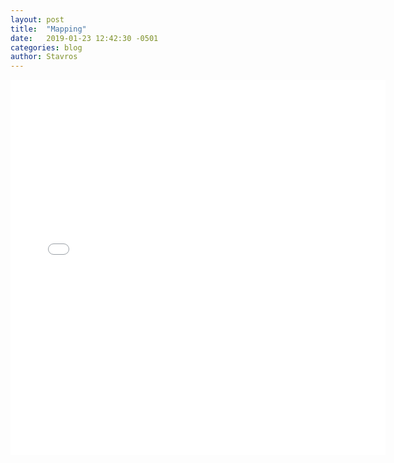 ```yaml
---
layout: post
title:  "Mapping"
date:   2019-01-23 12:42:30 -0501
categories: blog
author: Stavros
---
```


<iframe frameborder="no" border="0" marginwidth="0" marginheight="0" width="600" height="600" src="/assets/Map5.html"></iframe>

